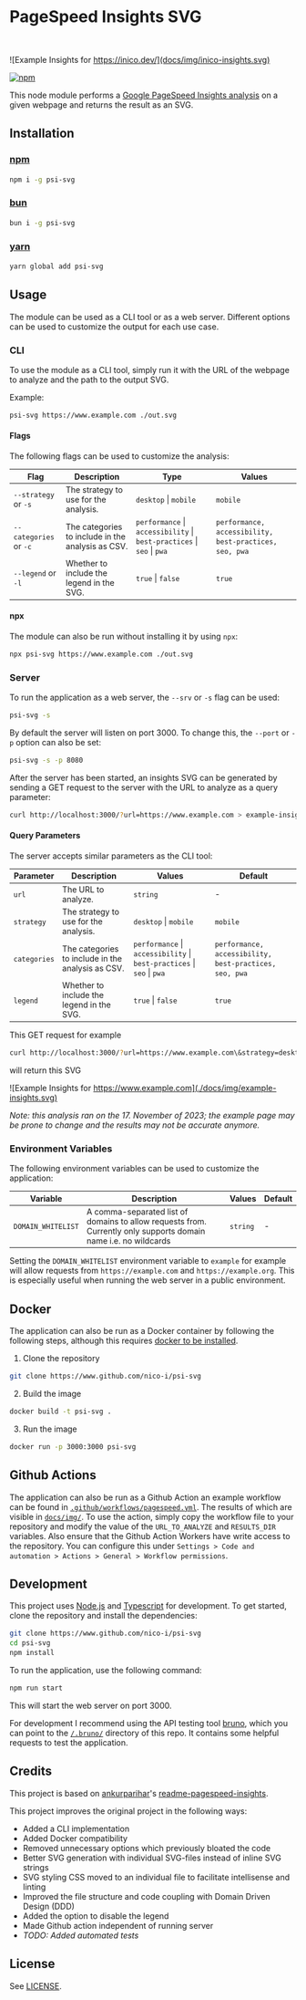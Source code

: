 # PageSpeed Insights SVG

<br/>

![Example Insights for https://inico.dev/](docs/img/inico-insights.svg)

[![npm](https://nodei.co/npm/psi-svg.png?downloads=true)](https://www.npmjs.com/package/psi-svg)

This node module performs a [Google PageSpeed Insights analysis](https://developers.google.com/speed/pagespeed/insights/) on a given webpage and returns the result as an SVG.

## Installation

### [npm](https://www.npmjs.com/)

```bash
npm i -g psi-svg
```

### [bun](https://bun.sh/)

```bash
bun i -g psi-svg
```

### [yarn](https://yarnpkg.com/)

```bash
yarn global add psi-svg
```

## Usage

The module can be used as a CLI tool or as a web server. Different options can be used to customize the output for each use case.

### CLI

To use the module as a CLI tool, simply run it with the URL of the webpage to analyze and the path to the output SVG.

Example:

```bash
psi-svg https://www.example.com ./out.svg
```

#### Flags

The following flags can be used to customize the analysis:

| Flag                   | Description                                       | Type                                                                   | Values                                                 |
| ---------------------- | ------------------------------------------------- | ---------------------------------------------------------------------- | ------------------------------------------------------ |
| `--strategy` or `-s`   | The strategy to use for the analysis.             | `desktop` \| `mobile`                                                  | `mobile`                                               |
| `--categories` or `-c` | The categories to include in the analysis as CSV. | `performance` \| `accessibility` \| `best-practices` \| `seo` \| `pwa` | `performance, accessibility, best-practices, seo, pwa` |
| `--legend` or `-l`     | Whether to include the legend in the SVG.         | `true` \| `false`                                                      | `true`                                                 |

#### npx

The module can also be run without installing it by using `npx`:

```bash
npx psi-svg https://www.example.com ./out.svg
```

### Server

To run the application as a web server, the `--srv` or `-s` flag can be used:

```bash
psi-svg -s
```

By default the server will listen on port 3000. To change this, the `--port` or `-p` option can also be set:

```bash
psi-svg -s -p 8080
```

After the server has been started, an insights SVG can be generated by sending a GET request to the server with the URL to analyze as a query parameter:

```bash
curl http://localhost:3000/?url=https://www.example.com > example-insights.svg
```

#### Query Parameters

The server accepts similar parameters as the CLI tool:

| Parameter    | Description                                       | Values                                                                 | Default                                                |
| ------------ | ------------------------------------------------- | ---------------------------------------------------------------------- | ------------------------------------------------------ |
| `url`        | The URL to analyze.                               | `string`                                                               | -                                                      |
| `strategy`   | The strategy to use for the analysis.             | `desktop` \| `mobile`                                                  | `mobile`                                               |
| `categories` | The categories to include in the analysis as CSV. | `performance` \| `accessibility` \| `best-practices` \| `seo` \| `pwa` | `performance, accessibility, best-practices, seo, pwa` |
| `legend`     | Whether to include the legend in the SVG.         | `true` \| `false`                                                      | `true`                                                 |

This GET request for example

```bash
curl http://localhost:3000/?url=https://www.example.com\&strategy=desktop\&categories=performance,accessibility,seo\&legend=false > example-insights.svg
```

will return this SVG

![Example Insights for https://www.example.com](./docs/img/example-insights.svg)

*Note: this analysis ran on the 17. November of 2023; the example page may be prone to change and the results may not be accurate anymore.*

### Environment Variables

The following environment variables can be used to customize the application:

| Variable           | Description                                                                                                     | Values   | Default |
| ------------------ | --------------------------------------------------------------------------------------------------------------- | -------- | ------- |
| `DOMAIN_WHITELIST` | A comma-separated list of domains to allow requests from. Currently only supports domain name i.e. no wildcards | `string` | -       |

Setting the `DOMAIN_WHITELIST` environment variable to `example` for example will allow requests from `https://example.com` and `https://example.org`. This is especially useful when running the web server in a public environment.

## Docker

The application can also be run as a Docker container by following the following steps, although this requires [docker to be installed](https://docs.docker.com/engine/install/).

1. Clone the repository

```bash
git clone https://www.github.com/nico-i/psi-svg
```

2. Build the image

```bash
docker build -t psi-svg .
```

3. Run the image

```bash
docker run -p 3000:3000 psi-svg
```

## Github Actions

The application can also be run as a Github Action an example workflow can be found in [`.github/workflows/pagespeed.yml`](.github/workflows/pagespeed.yml). The results of which are visible in [`docs/img/`](docs/img/). To use the action, simply copy the workflow file to your repository and modify the value of the `URL_TO_ANALYZE` and `RESULTS_DIR` variables. Also ensure that the Github Action Workers have write access to the repository. You can configure this under `Settings > Code and automation > Actions > General > Workflow permissions`.

## Development

This project uses [Node.js](https://nodejs.org/en/) and [Typescript](https://www.typescriptlang.org/) for development. To get started, clone the repository and install the dependencies:

```bash
git clone https://www.github.com/nico-i/psi-svg
cd psi-svg
npm install
```

To run the application, use the following command:

```bash
npm run start
```

This will start the web server on port 3000.

For development I recommend using the API testing tool [bruno](https://github.com/usebruno/bruno), which you can point to the [`/.bruno/`](./.bruno/) directory of this repo. It contains some helpful requests to test the application.

## Credits

This project is based on [ankurparihar](https://github.com/ankurparihar)'s [readme-pagespeed-insights](https://github.com/ankurparihar/readme-pagespeed-insights).

This project improves the original project in the following ways:

* Added a CLI implementation
* Added Docker compatibility
* Removed unnecessary options which previously bloated the code
* Better SVG generation with individual SVG-files instead of inline SVG strings
* SVG styling CSS moved to an individual file to facilitate intellisense and linting
* Improved the file structure and code coupling with Domain Driven Design (DDD)
* Added the option to disable the legend
* Made Github action independent of running server
* *TODO: Added automated tests*

## License

See [LICENSE](LICENSE).
